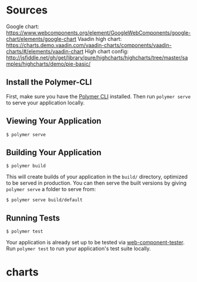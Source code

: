 # Sources

Google chart: https://www.webcomponents.org/element/GoogleWebComponents/google-chart/elements/google-chart
Vaadin high chart: https://charts.demo.vaadin.com/vaadin-charts/components/vaadin-charts/#/elements/vaadin-chart
High chart config: http://jsfiddle.net/gh/get/library/pure/highcharts/highcharts/tree/master/samples/highcharts/demo/pie-basic/

## Install the Polymer-CLI

First, make sure you have the [Polymer CLI](https://www.npmjs.com/package/polymer-cli) installed. Then run `polymer serve` to serve your application locally.

## Viewing Your Application

```
$ polymer serve
```

## Building Your Application

```
$ polymer build
```

This will create builds of your application in the `build/` directory, optimized to be served in production. You can then serve the built versions by giving `polymer serve` a folder to serve from:

```
$ polymer serve build/default
```

## Running Tests

```
$ polymer test
```

Your application is already set up to be tested via [web-component-tester](https://github.com/Polymer/web-component-tester). Run `polymer test` to run your application's test suite locally.
# charts
